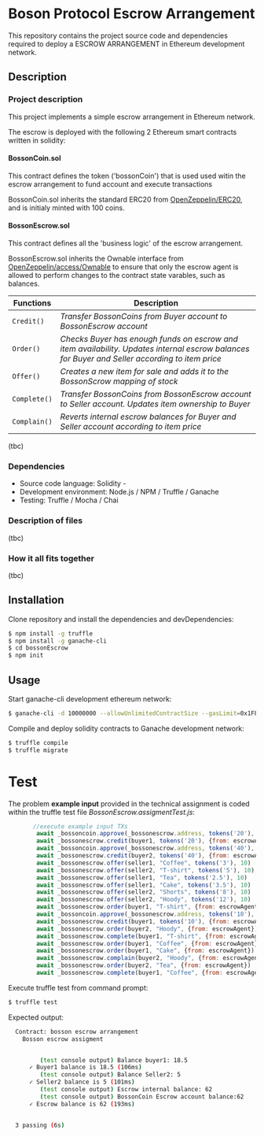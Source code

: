 # Boson Protocol Escrow Arrangement

This repository contains the project source code and dependencies required to deploy a ESCROW ARRANGEMENT in Ethereum development network.

## Description

### Project description
This project implements a simple escrow arrangement in Ethereum network.

The escrow is deployed with the following 2 Ethereum smart contracts written in solidity:

#### BossonCoin.sol
This contract defines the token ('bossonCoin') that is used used witin the escrow arrangement to fund account and execute transactions

BossonCoin.sol inherits the standard ERC20 from [OpenZeppelin/ERC20](https://docs.openzeppelin.com/contracts/3.x/erc20), and is initialy minted with 100 coins.

#### BossonEscrow.sol
This contract defines all the 'business logic' of the escrow arrangement.

BossonEscrow.sol inherits the Ownable interface from [OpenZeppelin/access/Ownable](https://docs.openzeppelin.com/contracts/3.x/api/access#Ownable) to ensure that only the escrow agent is allowed to perform changes to the contract state varables, such as balances. 

Functions | Description
--- | ---
`Credit()` | *Transfer BossonCoins from Buyer account to BossonEscrow account*
`Order()` | *Checks Buyer has enough funds on escrow and item availability. Updates internal escrow balances for Buyer and Seller according to item price*
`Offer()` | *Creates a new item for sale and adds it to the BossonScrow mapping of stock*
`Complete()` | *Transfer BossonCoins from BossonEscrow account to Seller account. Updates item ownership to Buyer*
`Complain()` | *Reverts internal escrow balances for Buyer and Seller account according to item price*

(tbc)


### Dependencies

  - Source code language: Solidity  - 
  - Development environment: Node.js / NPM / Truffle / Ganache
  - Testing: Truffle / Mocha / Chai

### Description of files
(tbc)

### How it all fits together
(tbc)
## Installation

Clone repository and install the dependencies and devDependencies:

```sh
$ npm install -g truffle
$ npm install -g ganache-cli
$ cd bossonEscrow
$ npm init
```


## Usage

Start ganache-cli development ethereum network:
```sh
$ ganache-cli -d 10000000 --allowUnlimitedContractSize --gasLimit=0x1FFFFFFFF
```
Compile and deploy solidity contracts to Ganache development network:

```sh
$ truffle compile
$ truffle migrate
```
# Test
The problem **example input** provided in the technical assignment is coded within the truffle test file *BossonEscrow.assigmentTest.js*:

```javascript
       //execute example input TXs
        await _bossoncoin.approve(_bossonescrow.address, tokens('20'), {from: buyer1})
        await _bossonescrow.credit(buyer1, tokens('20'), {from: escrowAgent})
        await _bossoncoin.approve(_bossonescrow.address, tokens('40'), {from: buyer2})
        await _bossonescrow.credit(buyer2, tokens('40'), {from: escrowAgent})
        await _bossonescrow.offer(seller1, "Coffee", tokens('3'), 10)
        await _bossonescrow.offer(seller2, "T-shirt", tokens('5'), 10)
        await _bossonescrow.offer(seller1, "Tea", tokens('2.5'), 10)
        await _bossonescrow.offer(seller1, "Cake", tokens('3.5'), 10)
        await _bossonescrow.offer(seller2, "Shorts", tokens('8'), 10)
        await _bossonescrow.offer(seller2, "Hoody", tokens('12'), 10)
        await _bossonescrow.order(buyer1, "T-shirt", {from: escrowAgent})
        await _bossoncoin.approve(_bossonescrow.address, tokens('10'), {from: buyer1})
        await _bossonescrow.credit(buyer1, tokens('10'), {from: escrowAgent})
        await _bossonescrow.order(buyer2, "Hoody", {from: escrowAgent})
        await _bossonescrow.complete(buyer1, "T-shirt", {from: escrowAgent})
        await _bossonescrow.order(buyer1, "Coffee", {from: escrowAgent})
        await _bossonescrow.order(buyer1, "Cake", {from: escrowAgent})
        await _bossonescrow.complain(buyer2, "Hoody", {from: escrowAgent})
        await _bossonescrow.order(buyer2, "Tea", {from: escrowAgent})
        await _bossonescrow.complete(buyer1, "Coffee", {from: escrowAgent})
```
Execute truffle test from command prompt:

```sh
$ truffle test
```

Expected output:

```bash
  Contract: bosson escrow arrangement
    Bosson escrow assigment


         (test console output) Balance buyer1: 18.5
      ✓ Buyer1 balance is 18.5 (106ms)
         (test console output) Balance Seller2: 5
      ✓ Seller2 balance is 5 (101ms)
         (test console output) Escrow internal balance: 62
         (test console output) BossonCoin Escrow account balance:62
      ✓ Escrow balance is 62 (193ms)


  3 passing (6s)
```
